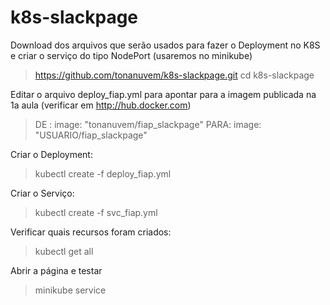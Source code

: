 # k8s-slackpage

Download dos arquivos que serão usados para fazer o Deployment no K8S e criar o serviço do tipo NodePort (usaremos no minikube)

> https://github.com/tonanuvem/k8s-slackpage.git
> cd k8s-slackpage

Editar o arquivo deploy_fiap.yml para apontar para a imagem publicada na 1a aula (verificar em http://hub.docker.com)

> DE :          image: "tonanuvem/fiap_slackpage"
> PARA:         image: "USUARIO/fiap_slackpage"

Criar o Deployment:

> kubectl create -f deploy_fiap.yml

Criar o Serviço:

> kubectl create -f svc_fiap.yml

Verificar quais recursos foram criados:

> kubectl get all

Abrir a página e testar

> minikube service
